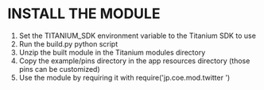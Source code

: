 INSTALL THE MODULE
==================

1. Set the TITANIUM_SDK environment variable to the Titanium SDK to use
2. Run the build.py python script
3. Unzip the built module in the Titanium modules directory
4. Copy the example/pins directory in the app resources directory (those pins can be customized) 
5. Use the module by requiring it with require('jp.coe.mod.twitter ')

